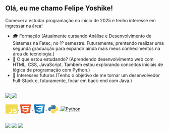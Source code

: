 ## Olá, eu me chamo Felipe Yoshike!

Comecei a estudar programação no ínicio de 2025 e tenho interesse em ingressar na área!
- 🎓 Formação (Atualmente cursando Análise e Desenvolvimento de Sistemas na Fatec, no 1º semestre. Futuramente, prentendo realizar uma segunda graduação para expandir ainda mais meus conhecimentos na área de tecnologia.)
- 🔭 O que estou estudando? (Aprendendo desenvolvimento web com HTML, CSS, JavaScript. Também estou explorando conceitos iniciais de lógica de programação com Python.)
- 🚀 Interesses futuros (Tenho o objetivo de me tornar um desenvolvedor Full-Stack e, futuramente, focar em back-end com Java.)
<br>

<div>
  <a href="https://github.com/felipekenjii">
  <img height="180em" src="https://github-readme-stats.vercel.app/api?username=felipekenjii&show_icons=true&theme=dracula&include_all_commits=true&count_private=true"/>
  <img height="180em" src="https://github-readme-stats.vercel.app/api/top-langs/?username=felipekenjii&layout=compact&langs_count=6&theme=dracula"/>
</div>

<div style="display: inline_block"><br>
  <img align="center" alt="Js" height="30" width="40" src="https://raw.githubusercontent.com/devicons/devicon/master/icons/javascript/javascript-plain.svg">
  <img align="center" alt="HTML" height="30" width="40" src="https://raw.githubusercontent.com/devicons/devicon/master/icons/html5/html5-original.svg">
  <img align="center" alt="CSS" height="30" width="40" src="https://raw.githubusercontent.com/devicons/devicon/master/icons/css3/css3-original.svg">
  <img align="center" alt="Python" height="30" width="40" src="https://raw.githubusercontent.com/devicons/devicon/master/icons/python/python-original.svg">
  <img align="center" alt="Python" height="30" width="40" src="https://cdn.jsdelivr.net/gh/devicons/devicon@latest/icons/git/git-original.svg" />
          
</div>

##
<div> 
  <a href="https://instagram.com/felipekkenji" target="_blank"><img src="https://img.shields.io/badge/-Instagram-%23E4405F?style=for-the-badge&logo=instagram&logoColor=white" target="_blank"></a>
  <a href = "mailto:kfelipekky@gmail.com"><img src="https://img.shields.io/badge/-Gmail-%23333?style=for-the-badge&logo=gmail&logoColor=white" target="_blank"></a>
  <a href="https://www.linkedin.com/in/felipe-yoshike-93a58a297/" target="_blank"><img src="https://img.shields.io/badge/-LinkedIn-%230077B5?style=for-the-badge&logo=linkedin&logoColor=white" target="_blank"></a> 
  
</div>
